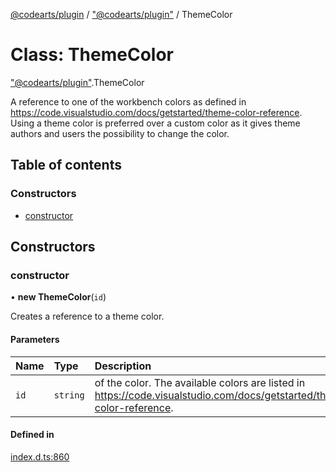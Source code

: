 [@codearts/plugin](../README.md) / ["@codearts/plugin"](../modules/_codearts_plugin_.md) / ThemeColor

# Class: ThemeColor

["@codearts/plugin"](../modules/_codearts_plugin_.md).ThemeColor

A reference to one of the workbench colors as defined in https://code.visualstudio.com/docs/getstarted/theme-color-reference.
Using a theme color is preferred over a custom color as it gives theme authors and users the possibility to change the color.

## Table of contents

### Constructors

- [constructor](codearts_plugin_.ThemeColor.md#constructor)

## Constructors

### constructor

• **new ThemeColor**(`id`)

Creates a reference to a theme color.

#### Parameters

| Name | Type | Description |
| :------ | :------ | :------ |
| `id` | `string` | of the color. The available colors are listed in https://code.visualstudio.com/docs/getstarted/theme-color-reference. |

#### Defined in

[index.d.ts:860](https://github.com/huaweicloud/cloudide-plugin-api/blob/03b481c/index.d.ts#L860)
